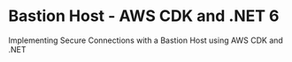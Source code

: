 # Bastion Host - AWS CDK and .NET 6
Implementing Secure Connections with a Bastion Host using AWS CDK and .NET
